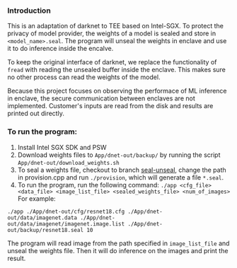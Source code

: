 ### Introduction
This is an adaptation of darknet to TEE based on Intel-SGX.
To protect the privacy of model provider, the weights of a model is sealed and store in `<model_name>.seal`. The program will unseal the weights in enclave and use it to do inference inside the encalve.

To keep the original interface of darknet, we replace the functionality of `fread` with reading the unsealed buffer inside the enclave. This makes sure no other process can read the weights of the model.

Because this project focuses on observing the performace of ML inference in enclave, the secure communication between enclaves are not implemented. Customer's inputs are read from the disk and results are printed out directly.

### To run the program: 
1. Install Intel SGX SDK and PSW
2. Download weights files to `App/dnet-out/backup/` by running the script `App/dnet-out/download_weights.sh`
3. To seal a weights file, checkout to branch [seal-unseal](https://github.com/Luke20000429/Trusted-ML-SGX/tree/seal-unseal), change the path in provision.cpp and run `./provision`, which will generate a file `*.seal`.
4. To run the program, run the following command:
`./app <cfg_file> <data_file> <image_list_file> <sealed_weights_file> <num_of_images>` 
For example:
```
./app ./App/dnet-out/cfg/resnet18.cfg ./App/dnet-out/data/imagenet.data ./App/dnet-out/data/imagenet/imagenet.image.list ./App/dnet-out/backup/resnet18.seal 10
```
The program will read image from the path specified in `image_list_file` and unseal the weights file. Then it will do inference on the images and print the result. 


